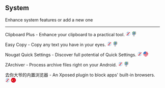 ## System

Enhance system features or add a new one

---

Clipboard Plus - Enhance your clipboard to a practical tool. ![](../assets/free.png) ![](../assets/earth-globe.png)

Easy Copy - Copy any text you have in your eyes. ![](../assets/free.png) ![](../assets/earth-globe.png)

Nougat Quick Settings - Discover full potential of Quick Settings. ![](../assets/free.png) ![](../assets/united-states.png)

ZArchiver - Process archive files right on your Android. ![](../assets/free.png) ![](../assets/earth-globe.png)

去你大爷的内置浏览器 - An Xposed plugin to block apps' built-in browsers.  ![](../assets/free.png) ![](../assets/china.png)
